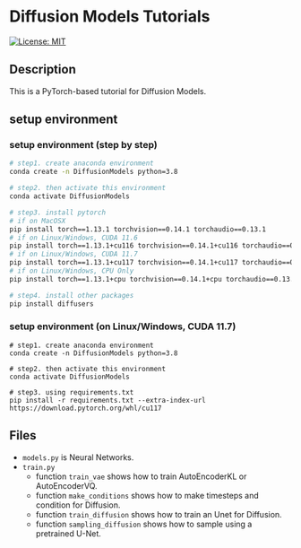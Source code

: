 # Diffusion Models Tutorials

[![License: MIT](https://img.shields.io/badge/license-MIT-blue.svg)](https://opensource.org/licenses/MIT)

## Description
This is a PyTorch-based tutorial for Diffusion Models.

## setup environment

### setup environment (step by step)

```bash
# step1. create anaconda environment 
conda create -n DiffusionModels python=3.8

# step2. then activate this environment
conda activate DiffusionModels

# step3. install pytorch
# if on MacOSX
pip install torch==1.13.1 torchvision==0.14.1 torchaudio==0.13.1
# if on Linux/Windows, CUDA 11.6
pip install torch==1.13.1+cu116 torchvision==0.14.1+cu116 torchaudio==0.13.1 --extra-index-url https://download.pytorch.org/whl/cu116
# if on Linux/Windows, CUDA 11.7
pip install torch==1.13.1+cu117 torchvision==0.14.1+cu117 torchaudio==0.13.1 --extra-index-url https://download.pytorch.org/whl/cu117
# if on Linux/Windows, CPU Only
pip install torch==1.13.1+cpu torchvision==0.14.1+cpu torchaudio==0.13.1 --extra-index-url https://download.pytorch.org/whl/cpu

# step4. install other packages
pip install diffusers

```

### setup environment (on Linux/Windows, CUDA 11.7)
```shell
# step1. create anaconda environment 
conda create -n DiffusionModels python=3.8

# step2. then activate this environment
conda activate DiffusionModels

# step3. using requirements.txt
pip install -r requirements.txt --extra-index-url https://download.pytorch.org/whl/cu117

```

## Files

* `models.py` is Neural Networks.
* `train.py` 
    * function `train_vae` shows how to train AutoEncoderKL or AutoEncoderVQ.
    * function `make_conditions` shows how to make timesteps and condition for Diffusion.
    * function `train_diffusion` shows how to train an Unet for Diffusion.
    * function `sampling_diffusion` shows how to sample using a pretrained U-Net.

